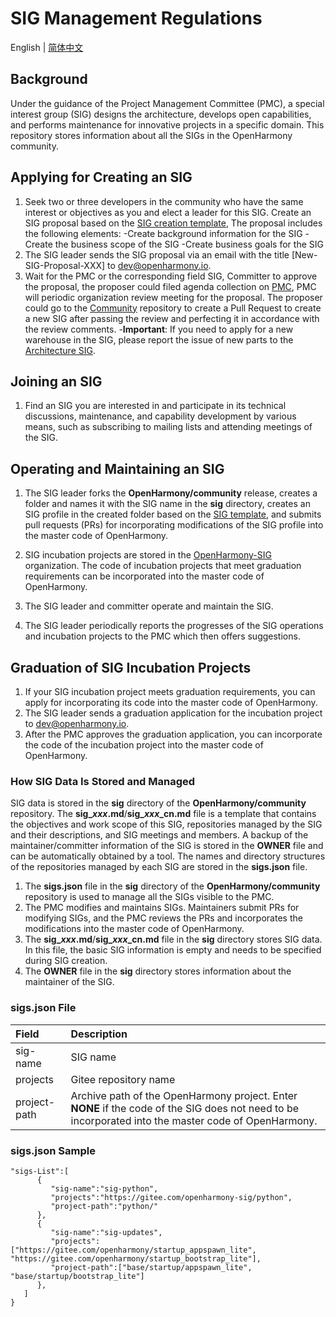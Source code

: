 # SIG Management Regulations
English | [简体中文](./README.md)

## Background
Under the guidance of the Project Management Committee (PMC), a special interest group (SIG) designs the architecture, develops open capabilities, and performs maintenance for innovative projects in a specific domain.
This repository stores information about all the SIGs in the OpenHarmony community.

## Applying for Creating an SIG
1. Seek two or three developers in the community who have the same interest or objectives as you and elect a leader for this SIG. Create an SIG proposal based on the [SIG creation template](sig-template/sig_template.md), The proposal includes the following elements:
     -Create background information for the SIG
     -Create the business scope of the SIG
     -Create business goals for the SIG
2. The SIG leader sends the SIG proposal via an email with the title [New-SIG-Proposal-XXX] to dev@openharmony.io.
3. Wait for the PMC or the corresponding field SIG, Committer to approve the proposal, the proposer could filed agenda collection on [PMC](https://docs.qingque.cn/s/home/eZQB8yRFQfEFeAxk_6JKZEE0q?identityId=1tbICPd8j3s), PMC will periodic organization review meeting for the proposal. The proposer could go to the [Community](https://gitee.com/openharmony/community) repository to create a Pull Request to create a new SIG after passing the review and perfecting it in accordance with the review comments.
-**Important**: If you need to apply for a new warehouse in the SIG, please report the issue of new parts to the [Architecture SIG](https://shimo.im/sheets/StzhuFkEk38enrnl/MODOC).


## Joining an SIG
1. Find an SIG you are interested in and participate in its technical discussions, maintenance, and capability development by various means, such as subscribing to mailing lists and attending meetings of the SIG.

## Operating and Maintaining an SIG

1. The SIG leader forks the **OpenHarmony/community** release, creates a folder and names it with the SIG name in the **sig** directory, creates an SIG profile in the created folder based on the [SIG template](sig-template/), and submits pull requests (PRs) for incorporating modifications of the SIG profile into the master code of OpenHarmony.

2. SIG incubation projects are stored in the [OpenHarmony-SIG](https://gitee.com/openharmony-sig) organization. The code of incubation projects that meet graduation requirements can be incorporated into the master code of OpenHarmony.

3. The SIG leader and committer operate and maintain the SIG.

4. The SIG leader periodically reports the progresses of the SIG operations and incubation projects to the PMC which then offers suggestions.

## Graduation of SIG Incubation Projects
1. If your SIG incubation project meets graduation requirements, you can apply for incorporating its code into the master code of OpenHarmony.
2. The SIG leader sends a graduation application for the incubation project to dev@openharmony.io.
3. After the PMC approves the graduation application, you can incorporate the code of the incubation project into the master code of OpenHarmony.

### How SIG Data Is Stored and Managed
SIG data is stored in the **sig** directory of the **OpenHarmony/community** repository. The **sig_***xxx***.md**/**sig_***xxx***_cn.md** file is a template that contains the objectives and work scope of this SIG, repositories managed by the SIG and their descriptions, and SIG meetings and members. A backup of the maintainer/committer information of the SIG is stored in the **OWNER** file and can be automatically obtained by a tool. The names and directory structures of the repositories managed by each SIG are stored in the **sigs.json** file.
1. The **sigs.json** file in the **sig** directory of the **OpenHarmony/community** repository is used to manage all the SIGs visible to the PMC.
2. The PMC modifies and maintains SIGs. Maintainers submit PRs for modifying SIGs, and the PMC reviews the PRs and incorporates the modifications into the master code of OpenHarmony.
3. The **sig_***xxx***.md**/**sig_***xxx***_cn.md** file in the **sig** directory stores SIG data. In this file, the basic SIG information is empty and needs to be specified during SIG creation.
4. The **OWNER** file in the **sig** directory stores information about the maintainer of the SIG.


###  sigs.json File
| Field | Description |
|:---|:---|
|  sig-name | SIG name |
|  projects| Gitee repository name |
|  project-path | Archive path of the OpenHarmony project. Enter **NONE** if the code of the SIG does not need to be incorporated into the master code of OpenHarmony. |

### sigs.json Sample
```
"sigs-List":[
      {
         "sig-name":"sig-python",
         "projects":"https://gitee.com/openharmony-sig/python",
         "project-path":"python/"
      },
      {
         "sig-name":"sig-updates",
         "projects":["https://gitee.com/openharmony/startup_appspawn_lite", "https://gitee.com/openharmony/startup_bootstrap_lite"],
         "project-path":["base/startup/appspawn_lite", "base/startup/bootstrap_lite"]
      },
   ]
}
```

